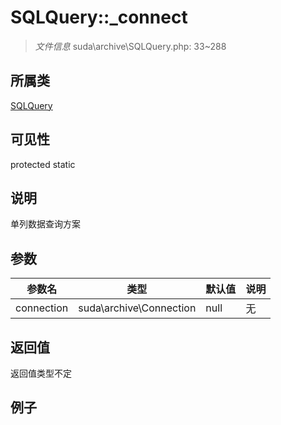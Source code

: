 # SQLQuery::_connect

> *文件信息* suda\archive\SQLQuery.php: 33~288
## 所属类 

[SQLQuery](../SQLQuery.md)

## 可见性

  protected  static
## 说明

单列数据查询方案


## 参数

| 参数名 | 类型 | 默认值 | 说明 |
|--------|-----|-------|-------|
| connection |  suda\archive\Connection | null | 无 |

## 返回值
返回值类型不定

## 例子